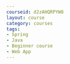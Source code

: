 ```yaml
---
courseid: d2zAHQRPYW8
layout: course
category: courses
tags:
- Spring
- Java 
- Beginner course
- Web App
---
```

